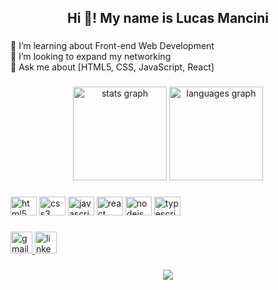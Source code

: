 <h2 align="center">Hi 👋! My name is Lucas Mancini</h2>

###

<p align="left">🔭 I’m learning about Front-end Web Development<br>👯 I’m looking to expand my networking<br>💬 Ask me about [HTML5, CSS, JavaScript, React]</p>

###

<div align="center">
  <img src="https://github-readme-stats.vercel.app/api?hide_title=false&hide_rank=false&show_icons=true&include_all_commits=true&count_private=false&disable_animations=false&theme=cobalt2&locale=en&hide_border=false&custom_title=mancinilucas&username=mancini" height="150" alt="stats graph"  />
  <img src="https://github-readme-stats.vercel.app/api/top-langs?locale=en&hide_title=false&layout=default &card_width=320&langs_count=5&theme=cobalt2&hide_border=false&username=mancini" height="150" alt="languages graph"  />
</div>

###

<div align="left">
  <img src="https://cdn.jsdelivr.net/gh/devicons/devicon/icons/html5/html5-original.svg" height="30" width="42" alt="html5 logo"  />
  <img src="https://cdn.jsdelivr.net/gh/devicons/devicon/icons/css3/css3-original.svg" height="30" width="42" alt="css3 logo"  />
  <img src="https://cdn.jsdelivr.net/gh/devicons/devicon/icons/javascript/javascript-original.svg" height="30" width="42" alt="javascript logo"  />
  <img src="https://cdn.jsdelivr.net/gh/devicons/devicon/icons/react/react-original.svg" height="30" width="42" alt="react logo"  />
  <img src="https://cdn.jsdelivr.net/gh/devicons/devicon/icons/nodejs/nodejs-original.svg" height="30" width="42" alt="nodejs logo"  />
  <img src="https://cdn.jsdelivr.net/gh/devicons/devicon/icons/typescript/typescript-plain.svg" height="30" width="42" alt="typescript logo"  />
</div>

###

<div align="left">
  <a href="mancini.lucasg@gmail.com" target="_blank">
    <img src="https://img.shields.io/static/v1?message=Gmail&logo=gmail&label=&color=D14836&logoColor=white&labelColor=&style=for-the-badge" height="35" alt="gmail logo"  />
  </a>
  <a href="https://www.linkedin.com/in/lucasgmancini/" target="_blank">
    <img src="https://img.shields.io/static/v1?message=LinkedIn&logo=linkedin&label=&color=0077B5&logoColor=white&labelColor=&style=for-the-badge" height="35" alt="linkedin logo"  />
  </a>
</div>

###

<div align="center">
  <img src="https://profile-counter.glitch.me/mancini/count.svg?"  />
</div>

###
